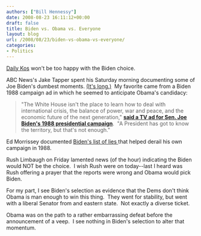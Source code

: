 ```yaml
---
authors: ["Bill Hennessy"]
date: 2008-08-23 16:11:12+00:00
draft: false
title: Biden vs. Obama vs. Everyone
layout: blog
url: /2008/08/23/biden-vs-obama-vs-everyone/
categories:
- Politics
---
```


[Daily Kos](https://www.dailykos.com/storyonly/2007/1/31/11112/2465) won't be too happy with the Biden choice.

ABC News's Jake Tapper spent his Saturday morning documenting some of Joe Biden's dumbest moments. [(It's long.)](https://blogs.abcnews.com/politicalpunch/2008/08/joe-bidens-mout.html)  My favorite came from a Biden 1988 campaign ad in which he seemed to anticipate Obama's candidacy:


> "The White House isn't the place to learn how to deal with international crisis, the balance of power, war and peace, and the economic future of the next generation," [**said a TV ad for Sen. Joe Biden's 1988 presidential campaign**](https://www.4president.us/tv/1988/biden1988bio.htm).  "A President has got to know the territory, but that's not enough."


Ed Morrissey documented [Biden's list of lies ](https://hotair.com/archives/2008/08/21/obamabiden-for-the-arrogance-ticket/)that helped derail his own campaign in 1988.

Rush Limbaugh on Friday lamented news (of the hour) indicating the Biden would NOT be the choice.  I wish Rush were on today--last I heard was Rush offering a prayer that the reports were wrong and Obama would pick Biden.

For my part, I see Biden's selection as evidence that the Dems don't think Obama is man enough to win this thing.  They went for stability, but went with a liberal Senator from and eastern state.  Not exactly a diverse ticket. 

Obama was on the path to a rather embarrassing defeat before the announcement of a veep.  I see nothing in Biden's selection to alter that momentum.
